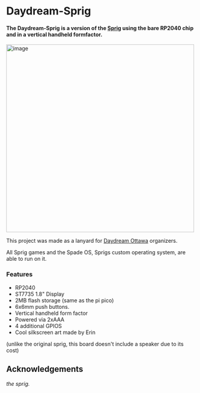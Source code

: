 # Daydream-Sprig

#### The Daydream-Sprig is a version of the [Sprig](https://github.com/hackclub/sprig) using the bare RP2040 chip and in a vertical handheld formfactor.
<img height="500" alt="image" src="https://github.com/user-attachments/assets/60e9e5a0-4900-402c-bd14-4b4dc905e25f" />


 This project was made as a lanyard for [Daydream Ottawa](https://daydream.hackclub.com/ottawa) organizers.

All Sprig games and the Spade OS, Sprigs custom operating system, are able to run on it. 

### Features 
- RP2040
- ST7735 1.8" Display
- 2MB flash storage (same as the pi pico)
- 6x6mm push buttons.
- Vertical handheld form factor
- Powered via 2xAAA
- 4 additional GPIOS
- Cool silkscreen art made by Erin


(unlike the original sprig, this board doesn't include a speaker due to its cost)


## Acknowledgements
*the sprig.*
